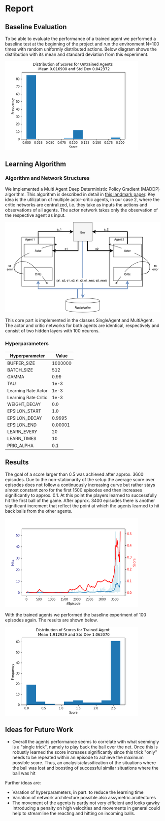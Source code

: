 # Report 

## Baseline Evaluation
To be able to evaluate the performance of a trained agent we performed a baseline test at the beginning of the project and run the environment N=100 times with random uniformly distributed actions. Below diagram shows the distribution with its mean and standard deviation from this experiment.

![Baseline Tennis](tennis_baseline.png)

## Learning Algorithm

### Algorithm and Network Structures
We implemented a Multi Agent Deep Deterministic Policy Gradient (MADDP) algorithm. This algorithm is described in detail in [this landmark paper](https://arxiv.org/abs/1706.02275). Key idea is the utilization of multiple actor-critic agents, in our case 2, where the critic networks are centralized, i.e. they take as inputs the actions and observations of all agents. The actor network takes only the observation of the respective agent as input. 

![Diagram](maddpg.png)

This core part is implemented in the classes SingleAgent and MultiAgent. The actor and critic networks for both agents are identical, respectively and consist of two hidden layers with 100 neurons.

### Hyperparameters

| Hyperparameter       | Value   |
|----------------------|---------|
| BUFFER_SIZE          | 1000000 |
| BATCH_SIZE           | 512     | 
| GAMMA                | 0.99    |       
| TAU                  | 1e-3    |         
| Learning Rate Actor  | 1e-3    |     
| Learning Rate Critic | 1e-3    |    
| WEIGHT_DECAY         | 0.0     | 
| EPSILON_START        | 1.0     |
| EPSILON_DECAY        | 0.9995  |
| EPSILON_END          | 0.00001 |
| LEARN_EVERY          | 20      |
| LEARN_TIMES          | 10      |
| PRIO_ALPHA           | 0.1     |

## Results
The goal of a score larger than 0.5 was achieved after approx. 3600 episodes. Due to the non-stationarity of the setup the average score over episodes does not follow a continuously increasing curve but rather stays almost constant zero for the first 1500 episodes end then increases significantly to approx. 0.1. At this point the players learned to successfully hit the first ball of the game. After approx. 3400 episodes there is another significant increment that reflect the point at which the agents learned to hit back balls from the other agents.

![Learning](tennis_learning_hits.png)

With the trained agents we performed the baseline experiment of 100 episodes again. The results are shown below.

![Trained_Agents](tennis_solved.png)

## Ideas for Future Work
- Overall the agents performance seems to correlate with what seemingly is a "single trick", namely to play back the ball over the net. Once this is robustly learned the score increases significantly since this trick "only" needs to be repeated within an episode to achieve the maximum possible score. Thus, an analysis/classification of the situations where the ball was lost and boosting of successful similar situations where the ball was hit

Further ideas are:
- Varation of hyperparameters, in part. to reduce the learning time
- Variation of network architecture possible also assymetric arcitectures
- The movement of the agents is partly not very efficient and looks gawky Introducing a penalty on high velocities and movements in general could help to streamline the reacting and hitting on incoming balls.

